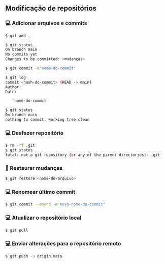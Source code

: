 
## Modificação de repositórios

### 💻 Adicionar arquivos e commits

```bash
$ git add .

$ git status
On branch main
No commits yet
Changes to be committed: <mudanças>

$ git commit -m"nome-do-commit"

$ git log
commit <hash-do-commit> (HEAD -> main)
Author: 
Date:  

    nome-do-commit

$ git status
On branch main
nothing to commit, working tree clean
```

### 💻 Desfazer repositório


```bash
$ rm -rf .git
$ git status
fatal: not a git repository (or any of the parent directories): .git
```

### 📁 Restaurar mudanças

```bash
$ git restore <nome-do-arquivo>
```

### 💻 Renomear último commit

```bash
$ git commit --amend -m"novo-nome-do-commit"
```

### 💻 Atualizar o repositório local
```bash
$ git pull
```

### 💻 Enviar alterações para o repositório remoto
```bash
$ git push -u origin main
```


